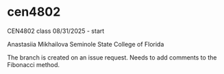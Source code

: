 # cen4802
CEN4802 class
08/31/2025 - start 

Anastasiia Mikhailova
Seminole State College of Florida


The branch is created on an issue request. Needs to add comments to the Fibonacci method.
